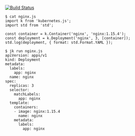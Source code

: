 [![Build Status](https://travis-ci.org/justkidding-config/jk.svg?branch=master)](https://travis-ci.org/justkidding-config/jk)

```shell
$ cat nginx.js
import k from 'kubernetes.js';
import std from 'std';

const container = k.Container('nginx', 'nginx:1.15.4');
const deployment = k.Deployment('nginx', 3, [container]);
std.log(deployment, { format: std.Format.YAML });

$ jk run nginx.js
apiVersion: apps/v1
kind: Deployment
metadata:
  labels:
    app: nginx
  name: nginx
spec:
  replicas: 3
  selector:
    matchLabels:
      app: nginx
  template:
    containers:
    - image: nginx:1.15.4
      name: nginx
    metadata:
      labels:
        app: nginx
```
